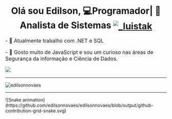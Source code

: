 <h1 align="center">
  Olá sou Edilson, 💻Programador| 📝Analista de Sistemas 
  <a href="https://www.newconsoftware.com.br" target="blank"><img align="center" src="https://www.newconsoftware.com.br/newcon/site/templates/newcon/images/logo.png" alt="_luistak" height="40" width="110" /></a>
</h1>

<p align="left" style="font-size: 1rem;">
  - 🔭 Atualmente trabalho com .NET e SQL
</p>
<p align="left" style="font-size: 1rem;">
  - 🌱 Gosto muito de JavaScript e sou um curioso nas áreas de Segurança da informação e Ciência de Dados.
</p>

<p align="left">
<a href="https://www.linkedin.com/in/edilson-novaes-18274b8b/" target="_blank"><img src="https://img.shields.io/badge/-LinkedIn-%230077B5?style=for-the-badge&logo=linkedin&logoColor=white" target="_blank"></a> 
</p>


<hr />
<p align="left"> <img src="https://github-readme-stats.vercel.app/api?username=edilsonnovaes&show_icons=true" alt="edilsonnovaes" /> </p>

<hr />
![Snake animation](https://github.com/edilsonnovaes/edilsonnovaes/blob/output/github-contribution-grid-snake.svg)
